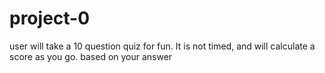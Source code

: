 # project-0
user will take a 10 question quiz for fun. It is not timed, and will calculate a score as you go. based on your answer